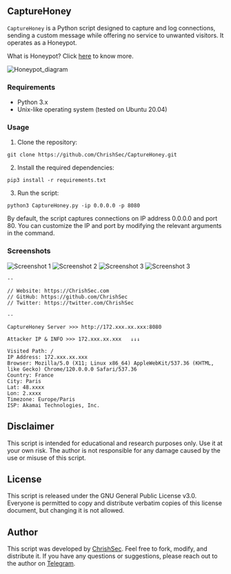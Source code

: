 ## CaptureHoney

`CaptureHoney` is a Python script designed to capture and log connections, sending a custom message while offering no service to unwanted visitors. It operates as a Honeypot.

What is Honeypot? Click [here](https://en.wikipedia.org/wiki/Honeypot_(computing)) to know more.

![Honeypot_diagram](https://upload.wikimedia.org/wikipedia/commons/7/76/Honeypot_diagram.jpg)

### Requirements
- Python 3.x
- Unix-like operating system (tested on Ubuntu 20.04)

### Usage

1. Clone the repository:

```git clone https://github.com/ChrishSec/CaptureHoney.git```

2. Install the required dependencies:

```pip3 install -r requirements.txt```

3. Run the script:

```python3 CaptureHoney.py -ip 0.0.0.0 -p 8080```

By default, the script captures connections on IP address 0.0.0.0 and port 80. You can customize the IP and port by modifying the relevant arguments in the command.

### Screenshots

![Screenshot 1](screenshots/screenshot_1.png)
![Screenshot 2](screenshots/screenshot_2.png)
![Screenshot 3](screenshots/screenshot_3.png)
![Screenshot 3](screenshots/screenshot_4.png)

```
--

// Website: https://ChrishSec.com
// GitHub: https://github.com/ChrishSec
// Twitter: https://twitter.com/ChrishSec

--

CaptureHoney Server >>> http://172.xxx.xx.xxx:8080

Attacker IP & INFO >>> 172.xxx.xx.xxx   ↓↓↓ 

Visited Path: /
IP Address: 172.xxx.xx.xxx
Browser: Mozilla/5.0 (X11; Linux x86_64) AppleWebKit/537.36 (KHTML, like Gecko) Chrome/120.0.0.0 Safari/537.36
Country: France
City: Paris
Lat: 48.xxxx
Lon: 2.xxxx
Timezone: Europe/Paris
ISP: Akamai Technologies, Inc.
```

## Disclaimer

This script is intended for educational and research purposes only. Use it at your own risk. The author is not responsible for any damage caused by the use or misuse of this script.

## License

This script is released under the GNU General Public License v3.0. Everyone is permitted to copy and distribute verbatim copies of this license document, but changing it is not allowed.

## Author

This script was developed by [ChrishSec](https://github.com/ChrishSec). Feel free to fork, modify, and distribute it. If you have any questions or suggestions, please reach out to the author on [Telegram](https://t.me/ChrishSec).
